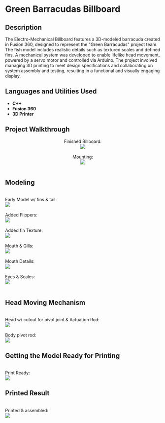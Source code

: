 <h1>Green Barracudas Billboard</h1>

<h2>Description</h2>
The Electro-Mechanical Billboard features a 3D-modeled barracuda created in Fusion 360, designed to represent the "Green Barracudas" project team. The fish model includes realistic details such as textured scales and defined fins. A mechanical system was developed to enable lifelike head movement, powered by a servo motor and controlled via Arduino. The project involved managing 3D printing to meet design specifications and collaborating on system assembly and testing, resulting in a functional and visually engaging display.
<br />


<h2>Languages and Utilities Used</h2>

- <b>C++</b> 
- <b>Fusion 360</b>
- <b>3D Printer</b>

<h2>Project Walkthrough</h2>

<p align="center">
Finished Billboard: <br/>
<img src="https://i.imgur.com/lLE08M9.jpeg"/>
<br />
<br />
Mounting:  <br/>
<img src="https://i.imgur.com/5PBcEf6.jpeg"/>
<br />

<br />


<h2>Modeling</h2>
  
<br />
Early Model w/ fins & tail: <br/>
<img src="https://i.imgur.com/FrIbDZJ.png"/>
<br />
<br />
Added Flippers:  <br/>
<img src="https://i.imgur.com/bSphvDv.png"/>
<br />
<br />
Added fin Texture:  <br/>
<img src="https://i.imgur.com/JMjrxTs.png"/>
<br />
<br />
Mouth & Gills:  <br/>
<img src="https://i.imgur.com/NSI8QSE.png"/>
<br />
<br />
Mouth Details:  <br/>
<img src="https://i.imgur.com/2RoPCen.png"/>
<br />
<br />
Eyes & Scales:  <br/>
<img src="https://i.imgur.com/2T6AiDt.png"/>
<br />
<br />

<h2>Head Moving Mechanism</h2>

<br />
Head w/ cutout for pivot joint & Actuation Rod:  <br/>
<img src="https://i.imgur.com/ZfIQ04Z.png"/>
<br />
<br />
Body pivot rod:  <br/>
<img src="https://i.imgur.com/kbAiM8E.png"/>
<br />

<h2>Getting the Model Ready for Printing</h2>

<br />
Print Ready:  <br/>
<img src="https://i.imgur.com/5DVLBB1.png"/>
<br />

<h2>Printed Result</h2>

<br />
Printed & assembled:  <br/>
<img src="https://i.imgur.com/m5tZ7U6.jpeg"/>
</p>

<!--
 ```diff
- text in red
+ text in green
! text in orange
# text in gray
@@ text in purple (and bold)@@
```
--!>
